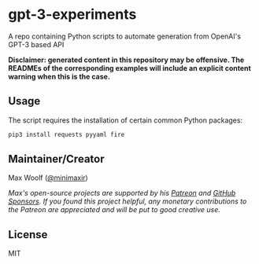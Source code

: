 # gpt-3-experiments

A repo containing Python scripts to automate generation from OpenAI's GPT-3 based API

**Disclaimer: generated content in this repository may be offensive. The READMEs of the corresponding examples will include an explicit content warning when this is the case.**

## Usage

The script requires the installation of certain common Python packages:

```sh
pip3 install requests pyyaml fire
```

## Maintainer/Creator

Max Woolf ([@minimaxir](https://minimaxir.com))

_Max's open-source projects are supported by his [Patreon](https://www.patreon.com/minimaxir) and [GitHub Sponsors](https://github.com/sponsors/minimaxir). If you found this project helpful, any monetary contributions to the Patreon are appreciated and will be put to good creative use._

## License

MIT
